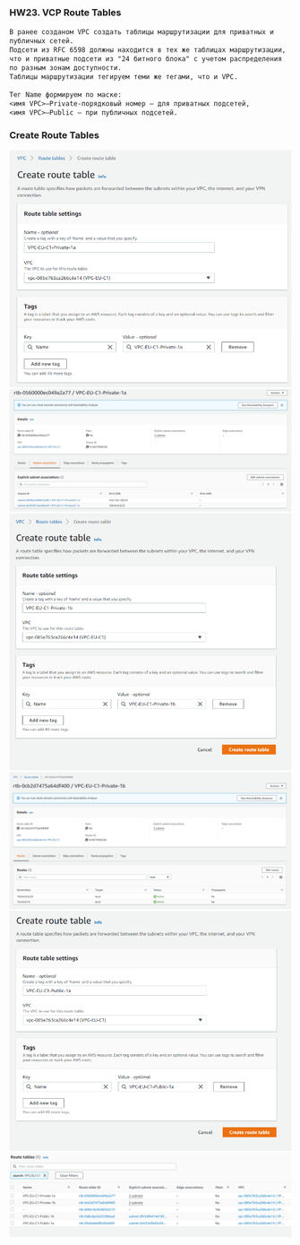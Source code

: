 ### HW23. VCP Route Tables
``` 
В ранее созданом VPC создать таблицы маршрутизации для приватных и публичных сетей.
Подсети из RFC 6598 должны находится в тех же таблицах маршрутизации, что и приватные подсети из "24 битного блока" с учетом распределения по разным зонам доступности.
Таблицы маршрутизации тегируем теми же тегами, что и VPC.

Тег Name формируем по маске:
<имя VPC>—Private-порядковый номер — для приватных подсетей,
<имя VPC>—Public — при публичных подсетей.
```
### Create Route Tables
![screen shot web page](https://github.com/v-kostyukov/ithillel-tasks/blob/master/HW23/img/screen1.png)
![screen shot web page](https://github.com/v-kostyukov/ithillel-tasks/blob/master/HW23/img/screen2.png)
![screen shot web page](https://github.com/v-kostyukov/ithillel-tasks/blob/master/HW23/img/screen3.png)
![screen shot web page](https://github.com/v-kostyukov/ithillel-tasks/blob/master/HW23/img/screen4.png)
![screen shot web page](https://github.com/v-kostyukov/ithillel-tasks/blob/master/HW23/img/screen5.png)
![screen shot web page](https://github.com/v-kostyukov/ithillel-tasks/blob/master/HW23/img/screen6.png)





